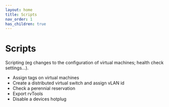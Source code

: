 ```yaml
---
layout: home
title: Scripts
nav_order: 1
has_children: true
---
```


Scripts
=======

Scripting (eg changes to the configuration of virtual machines; health check settings...).

- Assign tags on virtual machines
- Create a distributed virtual switch and assign vLAN id
- Check a perennial reservation
- Export rvTools
- Disable a devices hotplug
